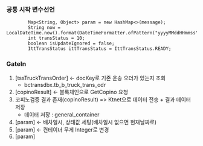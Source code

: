 
### 공통 시작 변수선언

```
        Map<String, Object> param = new HashMap<>(message);
        String now = LocalDateTime.now().format(DateTimeFormatter.ofPattern("yyyyMMddHHmmss"));
        int transStatus = 10;
        boolean isUpdateIgnored = false;
        IttTransStatus ittTransStatus = IttTransStatus.READY;
```

### GateIn
1. \[tssTruckTransOrder\] <- docKey로 기존 운송 오더가 있는지 조회
	- bctransdbx.tb_b_truck_trans_odr
2. \[copinoResult\] <- 블록체인으로 GetCopino 요청
3. 코피노검증 결과 존재(copinoResult) => Ktnet으로 데이터 전송 + 결과 데이터 저장
	- 데이터 저장 : general_container
4. \[param\] <- 배차일시, 상태값 세팅(배차일시 없으면 현재날짜로)
5. \[param\] <- 컨테이너 무게 Integer로 변경
6. \[param]